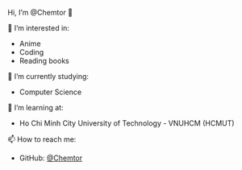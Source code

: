 Hi, I’m @Chemtor 👋

👀 I’m interested in:
- Anime
- Coding
- Reading books

🌱 I’m currently studying:
- Computer Science

💼 I’m learning at:
- Ho Chi Minh City University of Technology - VNUHCM (HCMUT)

📫 How to reach me:
- GitHub: [@Chemtor](https://github.com/Chemtor)


<!---
Chemtor/Chemtor is a ✨ special ✨ repository because its `README.md` (this file) appears on your GitHub profile.
You can click the Preview link to take a look at your changes.
--->
